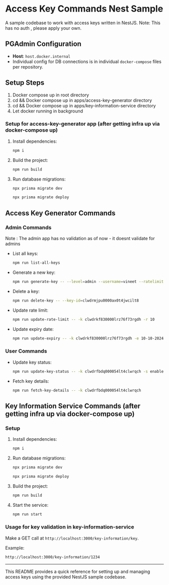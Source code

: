 # Access Key Commands Nest Sample

A sample codebase to work with access keys written in NestJS.
Note: This has no auth , please apply your own.

## PGAdmin Configuration
- **Host**: `host.docker.internal`
- Individual config for DB connections is in individual `docker-compose` files per repository.


## Setup Steps
1. Docker compose up in root directory
2. cd && Docker compose up in apps/access-key-generator directory
3. cd && Docker compose up in apps/key-information-service directory
4. Let docker running in background

### Setup for access-key-generator app (after getting infra up via docker-compose up)
1. Install dependencies:
   ```bash
   npm i
   ```
2. Build the project:
   ```bash
   npm run build
   ```
3. Run database migrations:
   ```bash
   npx prisma migrate dev
   ```
     ```bash
   npx prisma migrate deploy
   ```
## Access Key Generator Commands
### Admin Commands
Note : The admin app has no validation as of now - it doesnt validate for admins
- List all keys:
  ```bash
  npm run list-all-keys
  ```
- Generate a new key:
  ```bash
  npm run generate-key -- --level=admin --username=vineet --ratelimit=10 --expiry=10-11-2024
  ```
- Delete a key:
  ```bash
  npm run delete-key -- --key-id=clwdrmjpu0000ax0t4jwcilt8
  ```
- Update rate limit:
  ```bash
  npm run update-rate-limit -- -k clwdrkf830000lrz76f73rgdh -r 10
  ```
- Update expiry date:
  ```bash
  npm run update-expiry -- -k clwdrkf830000lrz76f73rgdh -e 10-10-2024
  ```

### User Commands
- Update key status:
  ```bash
  npm run update-key-status -- -k clwdrfbdq000054lt4clwrqch -s enabled
  ```
- Fetch key details:
  ```bash
  npm run fetch-key-details -- -k clwdrfbdq000054lt4clwrqch
  ```

## Key Information Service Commands (after getting infra up via docker-compose up)

### Setup
1. Install dependencies:
   ```bash
   npm i
   ```
2. Run database migrations:
   ```bash
   npx prisma migrate dev
   ```
     ```bash
   npx prisma migrate deploy
   ```
3. Build the project:
   ```bash
   npm run build
   ```
4. Start the service:
   ```bash
   npm run start
   ```

### Usage for key validation in key-information-service
Make a GET call at `http://localhost:3000/key-information/key`.

Example:
```bash
http://localhost:3000/key-information/1234
```

---

This README provides a quick reference for setting up and managing access keys using the provided NestJS sample codebase.